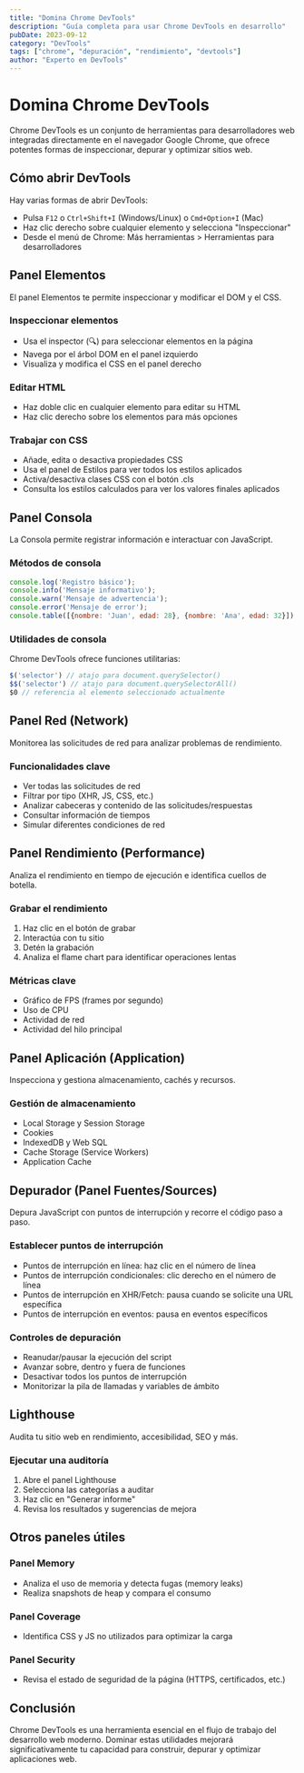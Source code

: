 ```yaml
---
title: "Domina Chrome DevTools"
description: "Guía completa para usar Chrome DevTools en desarrollo"
pubDate: 2023-09-12
category: "DevTools"
tags: ["chrome", "depuración", "rendimiento", "devtools"]
author: "Experto en DevTools"
---
```


# Domina Chrome DevTools

Chrome DevTools es un conjunto de herramientas para desarrolladores web integradas directamente en el navegador Google Chrome, que ofrece potentes formas de inspeccionar, depurar y optimizar sitios web.

## Cómo abrir DevTools

Hay varias formas de abrir DevTools:

- Pulsa `F12` o `Ctrl+Shift+I` (Windows/Linux) o `Cmd+Option+I` (Mac)
- Haz clic derecho sobre cualquier elemento y selecciona "Inspeccionar"
- Desde el menú de Chrome: Más herramientas > Herramientas para desarrolladores

## Panel Elementos

El panel Elementos te permite inspeccionar y modificar el DOM y el CSS.

### Inspeccionar elementos

- Usa el inspector (🔍) para seleccionar elementos en la página
- Navega por el árbol DOM en el panel izquierdo
- Visualiza y modifica el CSS en el panel derecho

### Editar HTML

- Haz doble clic en cualquier elemento para editar su HTML
- Haz clic derecho sobre los elementos para más opciones

### Trabajar con CSS

- Añade, edita o desactiva propiedades CSS
- Usa el panel de Estilos para ver todos los estilos aplicados
- Activa/desactiva clases CSS con el botón .cls
- Consulta los estilos calculados para ver los valores finales aplicados

## Panel Consola

La Consola permite registrar información e interactuar con JavaScript.

### Métodos de consola

```javascript
console.log('Registro básico');
console.info('Mensaje informativo');
console.warn('Mensaje de advertencia');
console.error('Mensaje de error');
console.table([{nombre: 'Juan', edad: 28}, {nombre: 'Ana', edad: 32}]);
```

### Utilidades de consola

Chrome DevTools ofrece funciones utilitarias:

```javascript
$('selector') // atajo para document.querySelector()
$$('selector') // atajo para document.querySelectorAll()
$0 // referencia al elemento seleccionado actualmente
```

## Panel Red (Network)

Monitorea las solicitudes de red para analizar problemas de rendimiento.

### Funcionalidades clave

- Ver todas las solicitudes de red
- Filtrar por tipo (XHR, JS, CSS, etc.)
- Analizar cabeceras y contenido de las solicitudes/respuestas
- Consultar información de tiempos
- Simular diferentes condiciones de red

## Panel Rendimiento (Performance)

Analiza el rendimiento en tiempo de ejecución e identifica cuellos de botella.

### Grabar el rendimiento

1. Haz clic en el botón de grabar
2. Interactúa con tu sitio
3. Detén la grabación
4. Analiza el flame chart para identificar operaciones lentas

### Métricas clave

- Gráfico de FPS (frames por segundo)
- Uso de CPU
- Actividad de red
- Actividad del hilo principal

## Panel Aplicación (Application)

Inspecciona y gestiona almacenamiento, cachés y recursos.

### Gestión de almacenamiento

- Local Storage y Session Storage
- Cookies
- IndexedDB y Web SQL
- Cache Storage (Service Workers)
- Application Cache

## Depurador (Panel Fuentes/Sources)

Depura JavaScript con puntos de interrupción y recorre el código paso a paso.

### Establecer puntos de interrupción

- Puntos de interrupción en línea: haz clic en el número de línea
- Puntos de interrupción condicionales: clic derecho en el número de línea
- Puntos de interrupción en XHR/Fetch: pausa cuando se solicite una URL específica
- Puntos de interrupción en eventos: pausa en eventos específicos

### Controles de depuración

- Reanudar/pausar la ejecución del script
- Avanzar sobre, dentro y fuera de funciones
- Desactivar todos los puntos de interrupción
- Monitorizar la pila de llamadas y variables de ámbito

## Lighthouse

Audita tu sitio web en rendimiento, accesibilidad, SEO y más.

### Ejecutar una auditoría

1. Abre el panel Lighthouse
2. Selecciona las categorías a auditar
3. Haz clic en "Generar informe"
4. Revisa los resultados y sugerencias de mejora

## Otros paneles útiles

### Panel Memory

- Analiza el uso de memoria y detecta fugas (memory leaks)
- Realiza snapshots de heap y compara el consumo

### Panel Coverage

- Identifica CSS y JS no utilizados para optimizar la carga

### Panel Security

- Revisa el estado de seguridad de la página (HTTPS, certificados, etc.)

## Conclusión

Chrome DevTools es una herramienta esencial en el flujo de trabajo del desarrollo web moderno. Dominar estas utilidades mejorará significativamente tu capacidad para construir, depurar y optimizar aplicaciones web.